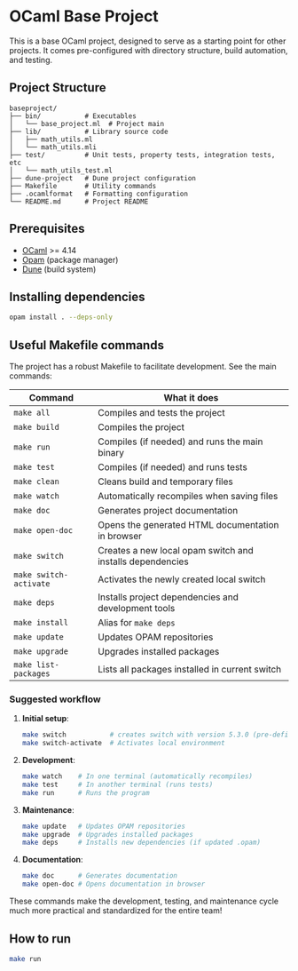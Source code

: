 # OCaml Base Project

This is a base OCaml project, designed to serve as a starting point for other projects. It comes pre-configured with directory structure, build automation, and testing.

## Project Structure

```
baseproject/
├── bin/           # Executables
│   └── base_project.ml  # Project main
├── lib/           # Library source code
│   ├── math_utils.ml
│   └── math_utils.mli
├── test/          # Unit tests, property tests, integration tests, etc
│   └── math_utils_test.ml
├── dune-project   # Dune project configuration
├── Makefile       # Utility commands
├── .ocamlformat   # Formatting configuration
└── README.md      # Project README
```

## Prerequisites

- [OCaml](https://ocaml.org/) >= 4.14
- [Opam](https://opam.ocaml.org/) (package manager)
- [Dune](https://dune.build/) (build system)

## Installing dependencies

```sh
opam install . --deps-only
```

## Useful Makefile commands

The project has a robust Makefile to facilitate development. See the main commands:

| Command              | What it does                                                     |
|----------------------|------------------------------------------------------------------|
| `make all`           | Compiles and tests the project                                   |
| `make build`         | Compiles the project                                             |
| `make run`           | Compiles (if needed) and runs the main binary                   |
| `make test`          | Compiles (if needed) and runs tests                             |
| `make clean`         | Cleans build and temporary files                                 |
| `make watch`         | Automatically recompiles when saving files                      |
| `make doc`           | Generates project documentation                                  |
| `make open-doc`      | Opens the generated HTML documentation in browser                |
| `make switch`        | Creates a new local opam switch and installs dependencies       |
| `make switch-activate`| Activates the newly created local switch                        |
| `make deps`          | Installs project dependencies and development tools             |
| `make install`       | Alias for `make deps`                                           |
| `make update`        | Updates OPAM repositories                                        |
| `make upgrade`       | Upgrades installed packages                                      |
| `make list-packages` | Lists all packages installed in current switch                  |

### Suggested workflow

1. **Initial setup**:
   ```sh
   make switch           # creates switch with version 5.3.0 (pre-defined in Makefile) and installs dependencies
   make switch-activate  # Activates local environment
   ```
2. **Development**:
   ```sh
   make watch    # In one terminal (automatically recompiles)
   make test     # In another terminal (runs tests)
   make run      # Runs the program
   ```
3. **Maintenance**:
   ```sh
   make update   # Updates OPAM repositories
   make upgrade  # Upgrades installed packages
   make deps     # Installs new dependencies (if updated .opam)
   ```
4. **Documentation**:
   ```sh
   make doc      # Generates documentation
   make open-doc # Opens documentation in browser
   ```

These commands make the development, testing, and maintenance cycle much more practical and standardized for the entire team!

## How to run

```sh
make run
```